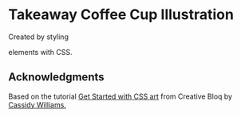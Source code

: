 # Takeaway Coffee Cup Illustration

Created by styling <div> elements with CSS.

## Acknowledgments

Based on the tutorial [Get Started with CSS art](https://www.creativebloq.com/features/get-started-with-css-art) from Creative Bloq by [Cassidy Williams.](https://github.com/cassidoo)
